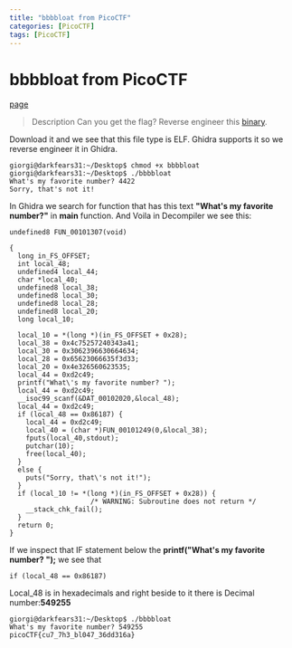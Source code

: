 ```yaml
---
title: "bbbbloat from PicoCTF"
categories: [PicoCTF]
tags: [PicoCTF]
---
```

# bbbbloat from PicoCTF
[page](https://play.picoctf.org/practice/challenge/255?page=9)

> Description
>Can you get the flag? Reverse engineer this [binary](https://artifacts.picoctf.net/c/45/bbbbloat).

Download it and we see that this file type is ELF. Ghidra supports it so we reverse engineer it in Ghidra.

```
giorgi@darkfears31:~/Desktop$ chmod +x bbbbloat 
giorgi@darkfears31:~/Desktop$ ./bbbbloat 
What's my favorite number? 4422
Sorry, that's not it!
```

In Ghidra we search for function that has this text **"What's my favorite number?"** in **main** function. And Voila in Decompiler we see this: 

```
undefined8 FUN_00101307(void)

{
  long in_FS_OFFSET;
  int local_48;
  undefined4 local_44;
  char *local_40;
  undefined8 local_38;
  undefined8 local_30;
  undefined8 local_28;
  undefined8 local_20;
  long local_10;
  
  local_10 = *(long *)(in_FS_OFFSET + 0x28);
  local_38 = 0x4c75257240343a41;
  local_30 = 0x3062396630664634;
  local_28 = 0x65623066635f3d33;
  local_20 = 0x4e326560623535;
  local_44 = 0xd2c49;
  printf("What\'s my favorite number? ");
  local_44 = 0xd2c49;
  __isoc99_scanf(&DAT_00102020,&local_48);
  local_44 = 0xd2c49;
  if (local_48 == 0x86187) {
    local_44 = 0xd2c49;
    local_40 = (char *)FUN_00101249(0,&local_38);
    fputs(local_40,stdout);
    putchar(10);
    free(local_40);
  }
  else {
    puts("Sorry, that\'s not it!");
  }
  if (local_10 != *(long *)(in_FS_OFFSET + 0x28)) {
                    /* WARNING: Subroutine does not return */
    __stack_chk_fail();
  }
  return 0;
}
```

If we inspect that IF statement below the **printf("What\'s my favorite number? ");**  we see that 
```
if (local_48 == 0x86187) 
```
 Local_48 is in hexadecimals and right beside to it there is Decimal number:**549255**
```
giorgi@darkfears31:~/Desktop$ ./bbbbloat 
What's my favorite number? 549255
picoCTF{cu7_7h3_bl047_36dd316a}
```

